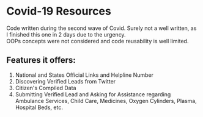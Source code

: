 # Covid-19 Resources

Code written during the second wave of Covid. Surely not a well written, as I finished this one in 2 days due to the urgency. 
<br/>OOPs concepts were not considered and code reusability is well limited.

## Features it offers:

1. National and States Official Links and Helpline Number
2. Discovering Verified Leads from Twitter
3. Citizen's Compiled Data
4. Submitting Verified Lead and Asking for Assistance regarding Ambulance Services, Child Care, Medicines, Oxygen Cylinders, Plasma, Hospital Beds, etc.
